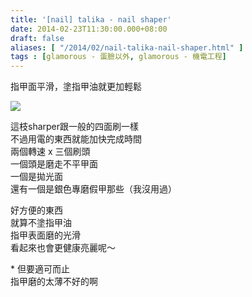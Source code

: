 ```yaml
---
title: '[nail] talika - nail shaper'
date: 2014-02-23T11:30:00.000+08:00
draft: false
aliases: [ "/2014/02/nail-talika-nail-shaper.html" ]
tags : [glamorous - 蛋臉以外, glamorous - 機電工程]
---
```


指甲面平滑，塗指甲油就更加輕鬆  

![](/images/talikashaper.jpg)

這枝sharper跟一般的四面刷一樣  
不過用電的東西就能加快完成時間  
兩個轉速 x 三個刷頭  
一個頭是磨走不平甲面  
一個是拋光面  
還有一個是銀色專磨假甲那些（我沒用過）  
  
好方便的東西  
就算不塗指甲油  
指甲表面磨的光滑  
看起來也會更健康亮麗呢～  
  
\* 但要適可而止  
指甲磨的太薄不好的啊

